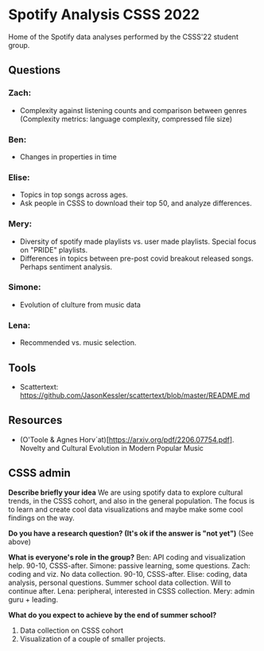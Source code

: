 # Spotify Analysis CSSS 2022
Home of the Spotify data analyses performed by the CSSS'22 student group. 


## Questions
### Zach:
- Complexity against listening counts and comparison between genres (Complexity metrics: language complexity, compressed file size)

### Ben: 
- Changes in properties in time

### Elise: 
- Topics in top songs across ages.
- Ask people in CSSS to download their top 50, and analyze differences. 

### Mery: 
- Diversity of spotify made playlists vs. user made playlists. Special focus on "PRIDE" playlists.
- Differences in topics between pre-post covid breakout released songs. Perhaps sentiment analysis.

### Simone: 
- Evolution of clulture from music data

### Lena: 
- Recommended vs. music selection.


## Tools
- Scattertext: https://github.com/JasonKessler/scattertext/blob/master/README.md


## Resources
- (O'Toole & Agnes Horv´at)[https://arxiv.org/pdf/2206.07754.pdf]. Novelty and Cultural Evolution in Modern Popular Music


## CSSS admin
**Describe briefly your idea**
We are using spotify data to explore cultural trends, in the CSSS cohort, and also in the general population. The focus is to learn and create cool data visualizations and maybe make some cool findings on the way. 

**Do you have a research question? (It's ok if the answer is "not yet")**
(See above)

**What is everyone's role in the group?**
Ben: API coding and visualization help. 90-10, CSSS-after.
Simone: passive learning, some questions.
Zach: coding and viz. No data collection. 90-10, CSSS-after. 
Elise: coding, data analysis, personal questions. Summer school data collection. Will to continue after. 
Lena: peripheral, interested in CSSS collection. 
Mery: admin guru + leading. 

**What do you expect to achieve by the end of summer school?**
1. Data collection on CSSS cohort
2. Visualization of a couple of smaller projects. 
